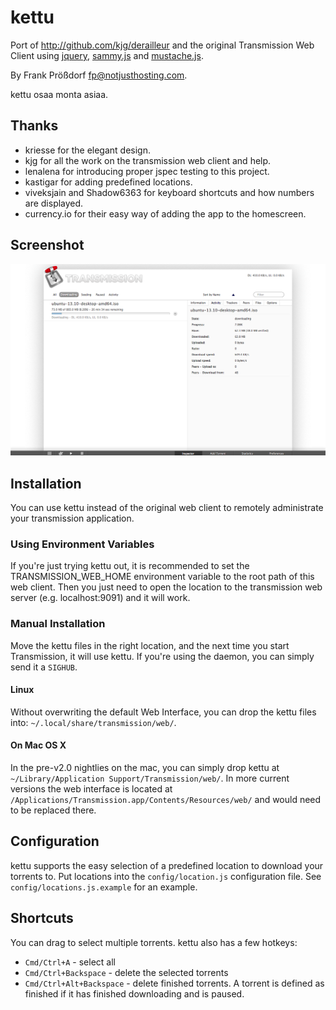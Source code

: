 # kettu
Port of http://github.com/kjg/derailleur and the original Transmission Web Client
using [jquery](http://jquery.com), [sammy.js](http://github.com/quirkey/sammy) and [mustache.js](http://github.com/janl/mustache.js).

By Frank Prößdorf <fp@notjusthosting.com>.

kettu osaa monta asiaa.

## Thanks
* kriesse for the elegant design.
* kjg for all the work on the transmission web client and help.
* lenalena for introducing proper jspec testing to this project.
* kastigar for adding predefined locations.
* viveksjain and Shadow6363 for keyboard shortcuts and how numbers are displayed.
* currency.io for their easy way of adding the app to the homescreen.

## Screenshot
![Screenshot](screenshot-1.png)

## Installation
You can use kettu instead of the original web client to remotely administrate your transmission application.

### Using Environment Variables
If you're just trying kettu out, it is recommended to set the TRANSMISSION_WEB_HOME environment variable to the root path of this web client. Then you just need to open the location to the transmission web server (e.g. localhost:9091) and it will work.

### Manual Installation
Move the kettu files in the right location, and the next time you start Transmission, it will use kettu. If you're using the daemon, you can simply send it a `SIGHUB`.

#### Linux
Without overwriting the default Web Interface, you can drop the kettu files into: `~/.local/share/transmission/web/`.

#### On Mac OS X
In the pre-v2.0 nightlies on the mac, you can simply drop kettu at `~/Library/Application Support/Transmission/web/`. In more current versions the web interface is located at `/Applications/Transmission.app/Contents/Resources/web/` and would need to be replaced there.

## Configuration
kettu supports the easy selection of a predefined location to download your torrents to. Put locations into the  `config/location.js` configuration file. See `config/locations.js.example` for an example.

## Shortcuts
You can drag to select multiple torrents. kettu also has a few hotkeys:

 - `Cmd/Ctrl+A` - select all
 - `Cmd/Ctrl+Backspace` - delete the selected torrents
 - `Cmd/Ctrl+Alt+Backspace` - delete finished torrents. A torrent is defined as finished if it has finished downloading and is paused.

